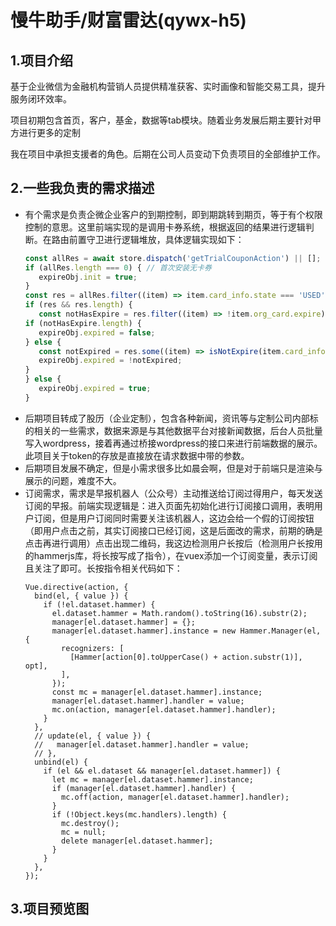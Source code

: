 # 慢牛助手/财富雷达(qywx-h5)

## 1.项目介绍
基于企业微信为金融机构营销人员提供精准获客、实时画像和智能交易工具，提升服务闭环效率。

项目初期包含首页，客户，基金，数据等tab模块。随着业务发展后期主要针对甲方进行更多的定制

我在项目中承担支援者的角色。后期在公司人员变动下负责项目的全部维护工作。

## 2.一些我负责的需求描述
- 有个需求是负责企微企业客户的到期控制，即到期跳转到期页，等于有个权限控制的意思。这里前端实现的是调用卡券系统，根据返回的结果进行逻辑判断。在路由前置守卫进行逻辑堆放，具体逻辑实现如下：
  ```typescript
  const allRes = await store.dispatch('getTrialCouponAction') || [];
  if (allRes.length === 0) { // 首次安装无卡券
     expireObj.init = true;
  }
  const res = allRes.filter((item) => item.card_info.state === 'USED');
  if (res && res.length) {
     const notHasExpire = res.filter((item) => !item.org_card.expire);
  if (notHasExpire.length) {
     expireObj.expired = false;
  } else {
     const notExpired = res.some((item) => isNotExpire(item.card_info.use_time, item.org_card.expire) === true);
     expireObj.expired = !notExpired;
  }
  } else {
     expireObj.expired = true;
  } 
  ```
- 后期项目转成了股历（企业定制），包含各种新闻，资讯等与定制公司内部标的相关的一些需求，数据来源是与其他数据平台对接新闻数据，后台人员批量写入wordpress，接着再通过桥接wordpress的接口来进行前端数据的展示。 此项目关于token的存放是直接放在请求数据中带的参数。
- 后期项目发展不确定，但是小需求很多比如晨会啊，但是对于前端只是渲染与展示的问题，难度不大。
- 订阅需求，需求是早报机器人（公众号）主动推送给订阅过得用户，每天发送订阅的早报。前端实现逻辑是：进入页面先初始化进行订阅接口调用，表明用户订阅，但是用户订阅同时需要关注该机器人，这边会给一个假的订阅按钮（即用户点击之前，其实订阅接口已经订阅，这是后面改的需求，前期的确是点击再进行调用）点击出现二维码，我这边检测用户长按后（检测用户长按用的hammerjs库，将长按写成了指令），在vuex添加一个订阅变量，表示订阅且关注了即可。长按指令相关代码如下：
  ```vue
  Vue.directive(action, {
    bind(el, { value }) {
      if (!el.dataset.hammer) {
        el.dataset.hammer = Math.random().toString(16).substr(2);
        manager[el.dataset.hammer] = {};
        manager[el.dataset.hammer].instance = new Hammer.Manager(el, {
          recognizers: [
            [Hammer[action[0].toUpperCase() + action.substr(1)], opt],
          ],
        });
        const mc = manager[el.dataset.hammer].instance;
        manager[el.dataset.hammer].handler = value;
        mc.on(action, manager[el.dataset.hammer].handler);
      }
    },
    // update(el, { value }) {
    //   manager[el.dataset.hammer].handler = value;
    // },
    unbind(el) {
      if (el && el.dataset && manager[el.dataset.hammer]) {
        let mc = manager[el.dataset.hammer].instance;
        if (manager[el.dataset.hammer].handler) {
          mc.off(action, manager[el.dataset.hammer].handler);
        }
        if (!Object.keys(mc.handlers).length) {
          mc.destroy();
          mc = null;
          delete manager[el.dataset.hammer];
        }
      }
    },
  });
  ```
## 3.项目预览图  